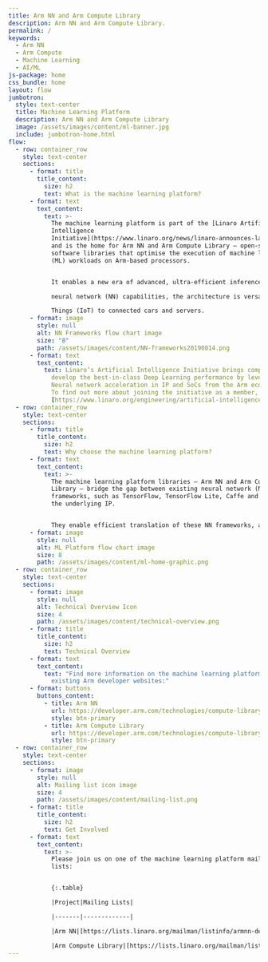 ```yaml
---
title: Arm NN and Arm Compute Library
description: Arm NN and Arm Compute Library.
permalink: /
keywords:
  - Arm NN
  - Arm Compute
  - Machine Learning
  - AI/ML
js-package: home
css_bundle: home
layout: flow
jumbotron:
  style: text-center
  title: Machine Learning Platform
  description: Arm NN and Arm Compute Library
  image: /assets/images/content/ml-banner.jpg
  include: jumbotron-home.html
flow:
  - row: container_row
    style: text-center
    sections:
      - format: title
        title_content:
          size: h2
          text: What is the machine learning platform?
      - format: text
        text_content:
          text: >-
            The machine learning platform is part of the [Linaro Artificial
            Intelligence
            Initiative](https://www.linaro.org/news/linaro-announces-launch-of-machine-intelligence-initiative/)
            and is the home for Arm NN and Arm Compute Library – open-source
            software libraries that optimise the execution of machine learning
            (ML) workloads on Arm-based processors.


            It enables a new era of advanced, ultra-efficient inference at the edge. Specifically designed for machine learning and 

            neural network (NN) capabilities, the architecture is versatile enough to scale to any device, from the Internet of 

            Things (IoT) to connected cars and servers.
      - format: image
        style: null
        alt: NN Frameworks flow chart image
        size: "8"
        path: /assets/images/content/NN-frameworks20190814.png
      - format: text
        text_content:
          text: Linaro’s Artificial Intelligence Initiative brings companies together to
            develop the best-in-class Deep Learning performance by leveraging
            Neural network acceleration in IP and SoCs from the Arm ecosystem.
            To find out more about joining the initiative as a member, go to
            [https://www.linaro.org/engineering/artificial-intelligence/](https://www.linaro.org/engineering/artificial-intelligence/).
  - row: container_row
    style: text-center
    sections:
      - format: title
        title_content:
          size: h2
          text: Why choose the machine learning platform?
      - format: text
        text_content:
          text: >-
            The machine learning platform libraries – Arm NN and Arm Compute
            Library – bridge the gap between existing neural network (NN)
            frameworks, such as TensorFlow, TensorFlow Lite, Caffe and ONNX, and
            the underlying IP.


            They enable efficient translation of these NN frameworks, allowing them to run efficiently – without modification – across Arm Cortex-A CPUs, Arm Mali GPUs and the Arm ML processor.
      - format: image
        style: null
        alt: ML Platform flow chart image
        size: 8
        path: /assets/images/content/ml-home-graphic.png
  - row: container_row
    style: text-center
    sections:
      - format: image
        style: null
        alt: Technical Overview Icon
        size: 4
        path: /assets/images/content/technical-overview.png
      - format: title
        title_content:
          size: h2
          text: Technical Overview
      - format: text
        text_content:
          text: "Find more information on the machine learning platform projects from the
            existing Arm developer websites:"
      - format: buttons
        buttons_content:
          - title: Arm NN
            url: https://developer.arm.com/technologies/compute-library
            style: btn-primary
          - title: Arm Compute Library
            url: https://developer.arm.com/technologies/compute-library
            style: btn-primary
  - row: container_row
    style: text-center
    sections:
      - format: image
        style: null
        alt: Mailing list icon image
        size: 4
        path: /assets/images/content/mailing-list.png
      - format: title
        title_content:
          size: h2
          text: Get Involved
      - format: text
        text_content:
          text: >-
            Please join us on one of the machine learning platform mailing
            lists:


            {:.table}

            |Project|Mailing Lists|

            |-------|-------------|

            |Arm NN|[https://lists.linaro.org/mailman/listinfo/armnn-dev](https://lists.linaro.org/mailman/listinfo/armnn-dev)|

            |Arm Compute Library|[https://lists.linaro.org/mailman/listinfo/acl-dev](https://lists.linaro.org/mailman/listinfo/acl-dev)|
---
```

